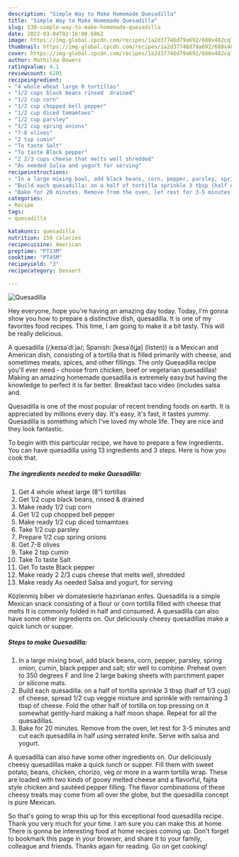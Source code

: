 ```yaml
---
description: "Simple Way to Make Homemade Quesadilla"
title: "Simple Way to Make Homemade Quesadilla"
slug: 530-simple-way-to-make-homemade-quesadilla
date: 2022-03-04T02:16:00.686Z
image: https://img-global.cpcdn.com/recipes/1a2d37746d79a692/680x482cq70/quesadilla-recipe-main-photo.jpg
thumbnail: https://img-global.cpcdn.com/recipes/1a2d37746d79a692/680x482cq70/quesadilla-recipe-main-photo.jpg
cover: https://img-global.cpcdn.com/recipes/1a2d37746d79a692/680x482cq70/quesadilla-recipe-main-photo.jpg
author: Mathilda Bowers
ratingvalue: 4.1
reviewcount: 6201
recipeingredient:
- "4 whole wheat large 8 tortillas"
- "1/2 cups black beans rinsed  drained"
- "1/2 cup corn"
- "1/2 cup chopped bell pepper"
- "1/2 cup diced tomamtoes"
- "1/2 cup parsley"
- "1/2 cup spring onions"
- "7-8 olives"
- "2 tsp cumin"
- "To taste Salt"
- "To taste Black pepper"
- "2 2/3 cups cheese that melts well shredded"
- "As needed Salsa and yogurt for serving"
recipeinstructions:
- "In a large mixing bowl, add black beans, corn, pepper, parsley, spring onion, cumin, black pepper and salt; stir well to combine. Preheat oven to 350 degrees F and line 2 large baking sheets with parchment paper or silicone mats."
- "Build each quesadilla: on a half of tortilla sprinkle 3 tbsp (half of 1/3 cup) of cheese, spread 1/2 cup veggie mixture and sprinkle with remaining 3 tbsp of cheese. Fold the other half of tortilla on top pressing on it somewhat gently-hard making a half moon shape. Repeat for all the quesadillas."
- "Bake for 20 minutes. Remove from the oven, let rest for 3-5 minutes and cut each quesadilla in half using serrated knife. Serve with salsa and yogurt."
categories:
- Recipe
tags:
- quesadilla

katakunci: quesadilla 
nutrition: 159 calories
recipecuisine: American
preptime: "PT13M"
cooktime: "PT45M"
recipeyield: "3"
recipecategory: Dessert

---
```



![Quesadilla](https://img-global.cpcdn.com/recipes/1a2d37746d79a692/680x482cq70/quesadilla-recipe-main-photo.jpg)

Hey everyone, hope you're having an amazing day today. Today, I'm gonna show you how to prepare a distinctive dish, quesadilla. It is one of my favorites food recipes. This time, I am going to make it a bit tasty. This will be really delicious.

A quesadilla (/ˌkeɪsəˈdiːjə/; Spanish: [kesaˈðiʝa] (listen)) is a Mexican and American dish, consisting of a tortilla that is filled primarily with cheese, and sometimes meats, spices, and other fillings. The only Quesadilla recipe you&#39;ll ever need - choose from chicken, beef or vegetarian quesadillas! Making an amazing homemade quesadilla is extremely easy.but having the knowledge to perfect it is far better. Breakfast taco video (includes salsa and.

Quesadilla is one of the most popular of recent trending foods on earth. It is appreciated by millions every day. It's easy, it's fast, it tastes yummy. Quesadilla is something which I've loved my whole life. They are nice and they look fantastic.


To begin with this particular recipe, we have to prepare a few ingredients. You can have quesadilla using 13 ingredients and 3 steps. Here is how you cook that.

<!--inarticleads1-->

##### The ingredients needed to make Quesadilla:

1. Get 4 whole wheat large (8”) tortillas
1. Get 1/2 cups black beans, rinsed &amp; drained
1. Make ready 1/2 cup corn
1. Get 1/2 cup chopped bell pepper
1. Make ready 1/2 cup diced tomamtoes
1. Take 1/2 cup parsley
1. Prepare 1/2 cup spring onions
1. Get 7-8 olives
1. Take 2 tsp cumin
1. Take To taste Salt
1. Get To taste Black pepper
1. Make ready 2 2/3 cups cheese that melts well, shredded
1. Make ready As needed Salsa and yogurt, for serving


Közlenmiş biber ve domateslerle hazırlanan enfes. Quesadilla is a simple Mexican snack consisting of a flour or corn tortilla filled with cheese that melts It is commonly folded in half and consumed. A quesadilla can also have some other ingredients on. Our deliciously cheesy quesadillas make a quick lunch or supper. 

<!--inarticleads2-->

##### Steps to make Quesadilla:

1. In a large mixing bowl, add black beans, corn, pepper, parsley, spring onion, cumin, black pepper and salt; stir well to combine. Preheat oven to 350 degrees F and line 2 large baking sheets with parchment paper or silicone mats.
1. Build each quesadilla: on a half of tortilla sprinkle 3 tbsp (half of 1/3 cup) of cheese, spread 1/2 cup veggie mixture and sprinkle with remaining 3 tbsp of cheese. Fold the other half of tortilla on top pressing on it somewhat gently-hard making a half moon shape. Repeat for all the quesadillas.
1. Bake for 20 minutes. Remove from the oven, let rest for 3-5 minutes and cut each quesadilla in half using serrated knife. Serve with salsa and yogurt.


A quesadilla can also have some other ingredients on. Our deliciously cheesy quesadillas make a quick lunch or supper. Fill them with sweet potato, beans, chicken, chorizo, veg or more in a warm tortilla wrap. These are loaded with two kinds of gooey melted cheese and a flavorful, fajita style chicken and sautéed pepper filling. The flavor combinations of these cheesy treats may come from all over the globe, but the quesadilla concept is pure Mexican. 

So that's going to wrap this up for this exceptional food quesadilla recipe. Thank you very much for your time. I am sure you can make this at home. There is gonna be interesting food at home recipes coming up. Don't forget to bookmark this page in your browser, and share it to your family, colleague and friends. Thanks again for reading. Go on get cooking!
